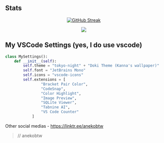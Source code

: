## Stats
<div align="center">

[![GitHub Streak](https://github-readme-streak-stats.herokuapp.com?user=anekobtw&theme=tokyonight&card_width=430&card_height=170)](https://git.io/streak-stats)
    
![](https://komarev.com/ghpvc/?username=anekobtw&label=Profile%20views&color=2d6ecf&style=flat)
    
</div>

## My VSCode Settings (yes, I do use vscode)
```python
class MySettings():
    def __init__(self):
        self.theme = "tokyo-night" + "Doki Theme (Kanna's wallpaper)"
        self.font = "JetBrains Mono"
        self.icons = "vscode-icons"
        self.extensions = [
                "Bracket Pair Color",
                "CodeSnap",
                "Color Highlight",
                "Image Preview",
                "SQLite Viewer",
                "Tabnine AI",
                "VS Code Counter"
            ]
```

Other social medias - https://linktr.ee/anekobtw


> // anekobtw
